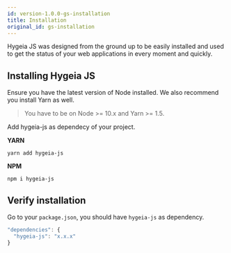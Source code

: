 ```yaml
---
id: version-1.0.0-gs-installation
title: Installation
original_id: gs-installation
---
```


Hygeia JS was designed from the ground up to be easily installed and used to get the status of your web applications in every moment and quickly. 

## Installing Hygeia JS

Ensure you have the latest version of Node installed. We also recommend you install Yarn as well.

> You have to be on Node >= 10.x and Yarn >= 1.5.

Add hygeia-js as dependecy of your project.

**YARN**
```
yarn add hygeia-js
```

**NPM**
```
npm i hygeia-js
```

## Verify installation

Go to your `package.json`, you should have `hygeia-js` as dependency.

```js
"dependencies": {
  "hygeia-js": "x.x.x"
}
```